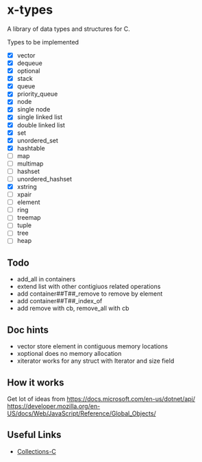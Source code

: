 
# x-types

A library of data types and structures for C.

Types to be implemented

- [x] vector
- [x] dequeue
- [x] optional
- [x] stack
- [x] queue
- [x] priority_queue
- [x] node
- [x] single node
- [x] single linked list
- [x] double linked list
- [x] set
- [x] unordered_set
- [x] hashtable
- [ ] map
- [ ] multimap
- [ ] hashset
- [ ] unordered_hashset
- [x] xstring
- [ ] xpair
- [ ] element
- [ ] ring
- [ ] treemap
- [ ] tuple
- [ ] tree
- [ ] heap

## Todo

- add_all in containers
- extend list with other contigiuos related operations
- add container##T##_remove to remove by element
- add container##T##_index_of
- add remove with cb, remove_all with cb

## Doc hints

- vector store element in contiguous memory locations
- xoptional does no memory allocation
- xiterator works for any struct with Iterator and size field

## How it works 

Get lot of ideas from https://docs.microsoft.com/en-us/dotnet/api/ 
https://developer.mozilla.org/en-US/docs/Web/JavaScript/Reference/Global_Objects/

## Useful Links

 - [Collections-C](https://github.com/srdja/Collections-C)